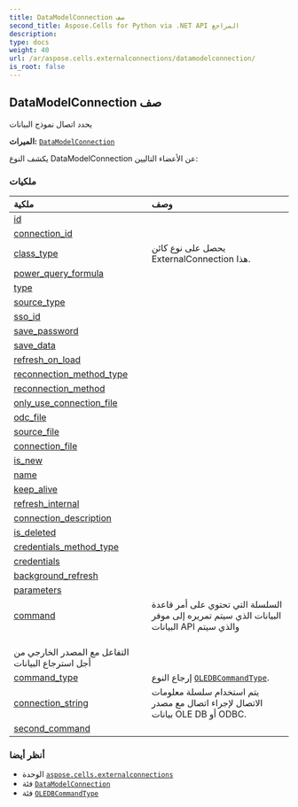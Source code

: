 ```yaml
---
title: DataModelConnection صف
second_title: Aspose.Cells for Python via .NET API المراجع
description:
type: docs
weight: 40
url: /ar/aspose.cells.externalconnections/datamodelconnection/
is_root: false
---
```

##  DataModelConnection صف
يحدد اتصال نموذج البيانات



**الميراث:** [`DataModelConnection`](/cells/python-net/ar/aspose.cells.externalconnections/datamodelconnection)



يكشف النوع DataModelConnection عن الأعضاء التاليين:

###  ملكيات
| ملكية| وصف|
| :- | :- |
| [id](/cells/python-net/ar/aspose.cells.externalconnections/datamodelconnection/id) |  |
| [connection_id](/cells/python-net/ar/aspose.cells.externalconnections/datamodelconnection/connection_id) |  |
| [class_type](/cells/python-net/ar/aspose.cells.externalconnections/datamodelconnection/class_type) | يحصل على نوع كائن ExternalConnection هذا.|
| [power_query_formula](/cells/python-net/ar/aspose.cells.externalconnections/datamodelconnection/power_query_formula) |  |
| [type](/cells/python-net/ar/aspose.cells.externalconnections/datamodelconnection/type) |  |
| [source_type](/cells/python-net/ar/aspose.cells.externalconnections/datamodelconnection/source_type) |  |
| [sso_id](/cells/python-net/ar/aspose.cells.externalconnections/datamodelconnection/sso_id) |  |
| [save_password](/cells/python-net/ar/aspose.cells.externalconnections/datamodelconnection/save_password) |  |
| [save_data](/cells/python-net/ar/aspose.cells.externalconnections/datamodelconnection/save_data) |  |
| [refresh_on_load](/cells/python-net/ar/aspose.cells.externalconnections/datamodelconnection/refresh_on_load) |  |
| [reconnection_method_type](/cells/python-net/ar/aspose.cells.externalconnections/datamodelconnection/reconnection_method_type) |  |
| [reconnection_method](/cells/python-net/ar/aspose.cells.externalconnections/datamodelconnection/reconnection_method) |  |
| [only_use_connection_file](/cells/python-net/ar/aspose.cells.externalconnections/datamodelconnection/only_use_connection_file) |  |
| [odc_file](/cells/python-net/ar/aspose.cells.externalconnections/datamodelconnection/odc_file) |  |
| [source_file](/cells/python-net/ar/aspose.cells.externalconnections/datamodelconnection/source_file) |  |
| [connection_file](/cells/python-net/ar/aspose.cells.externalconnections/datamodelconnection/connection_file) |  |
| [is_new](/cells/python-net/ar/aspose.cells.externalconnections/datamodelconnection/is_new) |  |
| [name](/cells/python-net/ar/aspose.cells.externalconnections/datamodelconnection/name) |  |
| [keep_alive](/cells/python-net/ar/aspose.cells.externalconnections/datamodelconnection/keep_alive) |  |
| [refresh_internal](/cells/python-net/ar/aspose.cells.externalconnections/datamodelconnection/refresh_internal) |  |
| [connection_description](/cells/python-net/ar/aspose.cells.externalconnections/datamodelconnection/connection_description) |  |
| [is_deleted](/cells/python-net/ar/aspose.cells.externalconnections/datamodelconnection/is_deleted) |  |
| [credentials_method_type](/cells/python-net/ar/aspose.cells.externalconnections/datamodelconnection/credentials_method_type) |  |
| [credentials](/cells/python-net/ar/aspose.cells.externalconnections/datamodelconnection/credentials) |  |
| [background_refresh](/cells/python-net/ar/aspose.cells.externalconnections/datamodelconnection/background_refresh) |  |
| [parameters](/cells/python-net/ar/aspose.cells.externalconnections/datamodelconnection/parameters) |  |
| [command](/cells/python-net/ar/aspose.cells.externalconnections/datamodelconnection/command) | السلسلة التي تحتوي على أمر قاعدة البيانات الذي سيتم تمريره إلى موفر البيانات API والذي سيتم<br/> التفاعل مع المصدر الخارجي من أجل استرجاع البيانات|
| [command_type](/cells/python-net/ar/aspose.cells.externalconnections/datamodelconnection/command_type) | إرجاع النوع [`OLEDBCommandType`](/cells/python-net/ar/aspose.cells.externalconnections/oledbcommandtype).|
| [connection_string](/cells/python-net/ar/aspose.cells.externalconnections/datamodelconnection/connection_string) | يتم استخدام سلسلة معلومات الاتصال لإجراء اتصال مع مصدر بيانات OLE DB أو ODBC.|
| [second_command](/cells/python-net/ar/aspose.cells.externalconnections/datamodelconnection/second_command) |  |



###  أنظر أيضا
* الوحدة [`aspose.cells.externalconnections`](..)
* فئة [`DataModelConnection`](/cells/python-net/ar/aspose.cells.externalconnections/datamodelconnection)
* فئة [`OLEDBCommandType`](/cells/python-net/ar/aspose.cells.externalconnections/oledbcommandtype)
